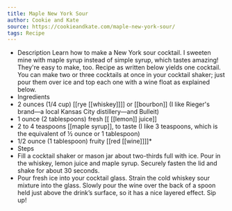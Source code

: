 ```yaml
---
title: Maple New York Sour
author: Cookie and Kate
source: https://cookieandkate.com/maple-new-york-sour/
tags: Recipe
---
```

- Description
Learn how to make a New York sour cocktail. I sweeten mine with maple syrup instead of simple syrup, which tastes amazing! They're easy to make, too. Recipe as written below yields one cocktail. You can make two or three cocktails at once in your cocktail shaker; just pour them over ice and top each one with a wine float as explained below.
- Ingredients
- 2 ounces (1/4 cup) [[rye [[whiskey]]]] or [[bourbon]] (I like Rieger's brand—a local Kansas City distillery—and Bulleit)
- 1 ounce (2 tablespoons) fresh [[ [[lemon]] juice]] 
- 2 to 4 teaspoons [[maple syrup]], to taste (I like 3 teaspoons, which is the equivalent of ½ ounce or 1 tablespoon)
- 1/2 ounce (1 tablespoon) fruity [[red [[wine]]]]*
- Steps
- Fill a cocktail shaker or mason jar about two-thirds full with ice. Pour in the whiskey, lemon juice and maple syrup. Securely fasten the lid and shake for about 30 seconds.
- Pour fresh ice into your cocktail glass. Strain the cold whiskey sour mixture into the glass. Slowly pour the wine over the back of a spoon held just above the drink’s surface, so it has a nice layered effect. Sip up!
